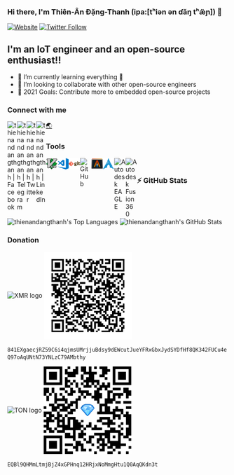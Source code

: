 ### Hi there, I'm Thiên-Ân Đặng-Thanh (ipa:[tʰiən ən ɗăŋ tʰæ̈ɲ]) 👋

[![Website](https://img.shields.io/website?label=thienandangthanh.com&style=for-the-badge&url=https%3A%2F%2Fthienandangthanh.com)][website]
[![Twitter Follow](https://img.shields.io/twitter/follow/TADT1909?color=1DA1F2&logo=twitter&style=for-the-badge)](https://twitter.com/intent/follow?original_referer=https%3A%2F%2Fgithub.com%2Fthienandangthanh&screen_name=TADT1909)

## I'm an IoT engineer and an open-source enthusiast!!

- 🌱 I’m currently learning everything 🤣
- 👯 I’m looking to collaborate with other open-source engineers
- 🥅 2021 Goals: Contribute more to embedded open-source projects

### Connect with me

[🌏][website]
[<img align="left" alt="thienandangthanh | Facebook" width="22px" src="https://facebookbrand.com/wp-content/uploads/2019/04/f_logo_RGB-Hex-Blue_512.png" />][facebook]
[<img align="left" alt="thienandangthanh | Telegram" width="22px" src="https://upload.wikimedia.org/wikipedia/commons/8/82/Telegram_logo.svg" />][telegram]
[<img align="left" alt="thienandangthanh | Twitter" width="22px" src="https://upload.wikimedia.org/wikipedia/en/6/60/Twitter_Logo_as_of_2021.svg" />][twitter]
[<img align="left" alt="thienandangthanh | LinkedIn" width="22px" src="https://content.linkedin.com/content/dam/me/business/en-us/amp/brand-site/v2/bg/LI-Bug.svg.original.svg" />][linkedin]

### Tools

[<img align="left" alt="Vim" width="26px" src="https://raw.githubusercontent.com/github/explore/80688e429a7d4ef2fca1e82350fe8e3517d3494d/topics/vim/vim.png" />][vimTopic]
[<img align="left" alt="Visual Studio Code" width="26px" src="https://raw.githubusercontent.com/github/explore/80688e429a7d4ef2fca1e82350fe8e3517d3494d/topics/visual-studio-code/visual-studio-code.png" />][VSCodeTopic]
[<img align="left" alt="Git" width="26px" src="https://raw.githubusercontent.com/github/explore/80688e429a7d4ef2fca1e82350fe8e3517d3494d/topics/git/git.png" />][gitTopic]
[<img align="left" alt="GitHub" width="26px" src="https://github.githubassets.com/images/modules/logos_page/GitHub-Mark.png" />][GitHubTopic]
[<img align="left" alt="Alacritty" width="26px" src="https://raw.githubusercontent.com/alacritty/alacritty/master/extra/logo/compat/alacritty-term%2Bscanlines.png" />][Alacritty]
[<img align="left" alt="Arch Linux" width="26px" src="https://raw.githubusercontent.com/github/explore/7b8474be525e3f210d3c8d60a32beca4bfc2895b/topics/archlinux/archlinux.png" />][ArchLinux]
[<img align="left" alt="Autodesk EAGLE" width="26px" src="https://yt3.ggpht.com/ytc/AKedOLRs6t9k8adI1DVVHWAI9vMY2DW8PvseQHIU51GoRg=s900-c-k-c0x00ffffff-no-rj" />][EAGLE]
[<img align="left" alt="Autodesk Fusion 360" width="26px" src="https://yt3.ggpht.com/ytc/AKedOLR41GG19WDEXCUQiHM3seqC6td75PjcVWAIECwyzA=s900-c-k-c0x00ffffff-no-rj" />][Fusion]
<br />

### ⚡ GitHub Stats

<img align="center" alt="thienandangthanh's Top Languages" src="https://github-readme-stats.vercel.app/api/top-langs/?username=thienandangthanh&hide=html,css&layout=compact" />
<img align="center" alt="thienandangthanh's GitHub Stats" src="https://github-readme-stats.vercel.app/api?username=thienandangthanh&show_icons=true&hide_border=true&count_private=true" />

### Donation
<img align="center" src="https://www.getmonero.org/press-kit/symbols/monero-symbol-480.png" alt="XMR logo" height="100"/>
<img align="center" src="images/XMR-QR.png" alt="XMR Grams address" height="200"/>

`841EXgaecjRZ59C6i4qjmsUMrjjuBdsy9dEWcutJueYFRxGbxJydSYDfHf8QK342FUCu4eQ97oAqUNtN73YNLzC79AMbthy`

<img align="center" src="https://upload.wikimedia.org/wikipedia/commons/thumb/3/3d/The_open_network_logo.svg/1200px-The_open_network_logo.svg.png" alt="TON logo" height="100"/>
<img align="center" src="images/TON-QR.png" alt="TON Grams address" height="200"/>

`EQBl9QHMmLtmjBjZ4xGPHnq12HRjxNoMmgHtu1Q0AqQKdn3t`

[website]: https://www.thienandangthanh.com
[twitter]: https://twitter.com/TADT1909
[linkedin]: https://linkedin.com/in/thienandangthanh
[facebook]: https://facebook.com/thienandangthanh
[telegram]: https://t.me/thienandangthanh
[vimTopic]: https://github.com/topics/vim
[VSCodeTopic]: https://github.com/topics/visual-studio-code
[gitTopic]: https://github.com/topics/git
[GitHubTopic]: https://github.com/topics/github
[ArchLinux]: https://github.com/topics/archlinux
[Alacritty]: https://github.com/alacritty/alacritty
[EAGLE]: https://www.autodesk.com/products/eagle/overview
[Fusion]: https://www.autodesk.com/products/fusion-360/overview
